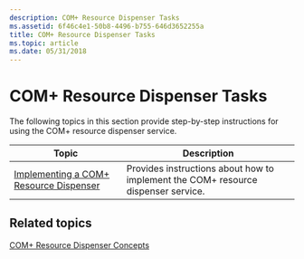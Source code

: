 ```yaml
---
description: COM+ Resource Dispenser Tasks
ms.assetid: 6f46c4e1-50b8-4496-b755-646d3652255a
title: COM+ Resource Dispenser Tasks
ms.topic: article
ms.date: 05/31/2018
---
```


# COM+ Resource Dispenser Tasks

The following topics in this section provide step-by-step instructions for using the COM+ resource dispenser service.



| Topic                                                                                           | Description                                                                                  |
|-------------------------------------------------------------------------------------------------|----------------------------------------------------------------------------------------------|
| [Implementing a COM+ Resource Dispenser](implementing-a-com--resource-dispenser.md)<br/> | Provides instructions about how to implement the COM+ resource dispenser service.<br/> |



 

## Related topics

<dl> <dt>

[COM+ Resource Dispenser Concepts](com--resource-dispenser-concepts.md)
</dt> </dl>

 

 




